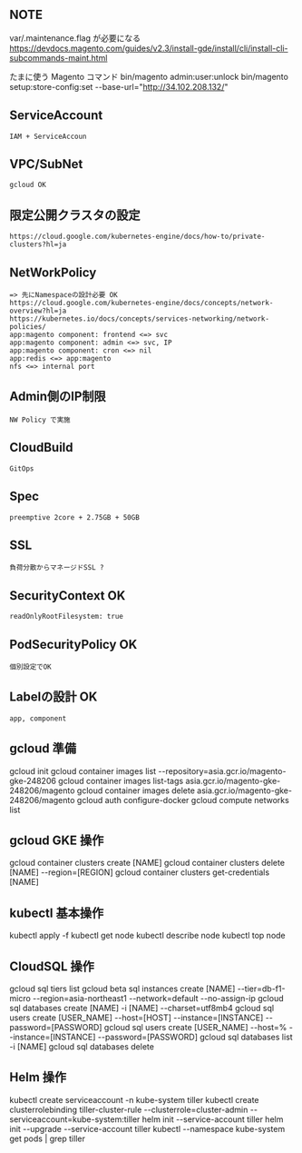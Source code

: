 ## NOTE
var/.maintenance.flag
が必要になる
https://devdocs.magento.com/guides/v2.3/install-gde/install/cli/install-cli-subcommands-maint.html

たまに使う Magento コマンド
bin/magento admin:user:unlock
bin/magento setup:store-config:set --base-url="http://34.102.208.132/"

## ServiceAccount
    IAM + ServiceAccoun
## VPC/SubNet
    gcloud OK
## 限定公開クラスタの設定
    https://cloud.google.com/kubernetes-engine/docs/how-to/private-clusters?hl=ja
## NetWorkPolicy
    => 先にNamespaceの設計必要 OK
    https://cloud.google.com/kubernetes-engine/docs/concepts/network-overview?hl=ja
    https://kubernetes.io/docs/concepts/services-networking/network-policies/
    app:magento component: frontend <=> svc
    app:magento component: admin <=> svc, IP
    app:magento component: cron <=> nil
    app:redis <=> app:magento
    nfs <=> internal port
## Admin側のIP制限
    NW Policy で実施
## CloudBuild
    GitOps
## Spec
    preemptive 2core + 2.75GB + 50GB
## SSL
    負荷分散からマネージドSSL ?

## SecurityContext OK
    readOnlyRootFilesystem: true
## PodSecurityPolicy OK
    個別設定でOK
## Labelの設計 OK
    app, component

## gcloud 準備
gcloud init
gcloud container images list --repository=asia.gcr.io/magento-gke-248206
gcloud container images list-tags asia.gcr.io/magento-gke-248206/magento
gcloud container images delete asia.gcr.io/magento-gke-248206/magento
gcloud auth configure-docker
gcloud compute networks list

## gcloud GKE 操作
gcloud container clusters create [NAME]
gcloud container clusters delete [NAME] --region=[REGION]
gcloud container clusters get-credentials [NAME]

## kubectl 基本操作
kubectl apply -f
kubectl get node
kubectl describe node
kubectl top node

## CloudSQL 操作
gcloud sql tiers list
gcloud beta sql instances create [NAME] --tier=db-f1-micro --region=asia-northeast1 --network=default --no-assign-ip
gcloud sql databases create [NAME] -i [NAME] --charset=utf8mb4
gcloud sql users create [USER_NAME] --host=[HOST] --instance=[INSTANCE] --password=[PASSWORD]
gcloud sql users create [USER_NAME] --host=% --instance=[INSTANCE] --password=[PASSWORD]
gcloud sql databases list -i [NAME]
gcloud sql databases delete

## Helm 操作
kubectl create serviceaccount -n kube-system tiller
kubectl create clusterrolebinding tiller-cluster-rule --clusterrole=cluster-admin --serviceaccount=kube-system:tiller
helm init --service-account tiller
helm init --upgrade --service-account tiller
kubectl --namespace kube-system get pods | grep tiller
